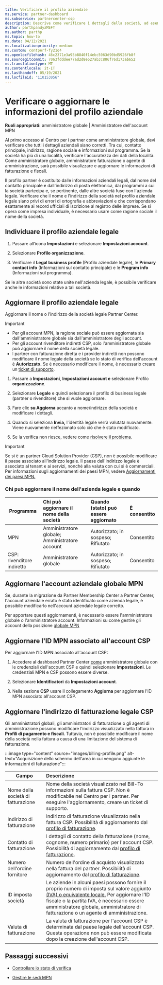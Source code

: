 ```yaml
---
title: Verificare il profilo aziendale
ms.service: partner-dashboard
ms.subservice: partnercenter-csp
description: Descrive come verificare i dettagli della società, ad esempio contatto principale, indirizzo e informazioni sul programma. Puoi anche aggiornare l'indirizzo legale e di fatturazione.
author: parthpandyaMSFT
ms.author: parthp
ms.topic: how-to
ms.date: 04/12/2021
ms.localizationpriority: medium
ms.custom: contperf-fy21q4
ms.openlocfilehash: 46c2371e3a95b8840f14ebc5063d90bd5926fb8f
ms.sourcegitcommit: 7063fdddee77ad2d8e627ab3c806f76d173ab652
ms.translationtype: MT
ms.contentlocale: it-IT
ms.lasthandoff: 05/19/2021
ms.locfileid: "110153056"
---
```

# <a name="verify-or-update-your-company-profile-information"></a>Verificare o aggiornare le informazioni del profilo aziendale 

**Ruoli appropriati:** amministratore globale | Amministratore dell'account MPN

Al primo accesso al Centro per i partner come amministratore globale, devi verificare che tutti i dettagli aziendali siano corretti. Tra cui, contatto principale, indirizzo, ragione sociale e informazioni sul programma. Se la società ha più di una località, verificare l'accuratezza dei dati della località. Come amministratore globale, amministratore fatturazione o agente di amministrazione, sarà possibile visualizzare e aggiornare le informazioni di fatturazione e fiscali.

Il profilo partner è costituito dalle informazioni aziendali legali, dal nome del contatto principale e dall'indirizzo di posta elettronica, dai programmi a cui la società partecipa e, se pertinente, dalle altre società fuse con l'azienda legale. Verificare che il nome e l'indirizzo della società nel profilo aziendale legale siano privi di errori di ortografia e abbreviazioni e che corrispondano esattamente ai record ufficiali di iscrizione al registro delle imprese. Se si opera come impresa individuale, è necessario usare come ragione sociale il nome della società.


## <a name="locate-the-legal-business-profile"></a>Individuare il profilo aziendale legale

1. Passare all’icona **Impostazioni** e selezionare **Impostazioni account**.
 
1. Selezionare **Profilo organizzazione**. 

2. Verificare il **Legal business profile** (Profilo aziendale legale), le **Primary contact info** (Informazioni sul contatto principale) e le **Program info** (Informazioni sul programma).

Se le altre società sono state unite nell'azienda legale, è possibile verificare anche le informazioni relative a tali società. 

## <a name="update-your-legal-business-profile"></a>Aggiornare il profilo aziendale legale 

Aggiornare il nome o l'indirizzo della società legale Partner Center.

>[!Important]
>- Per gli account MPN, la ragione sociale può essere aggiornata sia dall'amministratore globale sia dall'amministratore degli account.
>- Per gli account rivenditore indiretti CSP, solo l'amministratore globale può aggiornare il nome della società legale. 
>- I partner con fatturazione diretta e i provider indiretti non possono modificare il nome legale della società se lo stato di verifica dell'account è **Autorizzato.** Se è necessario modificare il nome, è necessario creare un [ticket di supporto](https://partner.microsoft.com/dashboard/support/servicerequests/create?stage=2&topicid=eb74583c-61b3-2124-bffc-00920e0ae772).



1. Passare a **Impostazioni**, **Impostazioni account e** selezionare Profilo **organizzazione**.

2. Selezionare **Legale**  e quindi selezionare il profilo di business legale (partner o rivenditore) che si vuole aggiornare.

1. Fare clic **su Aggiorna**  accanto a nome/indirizzo della società e modificare i dettagli.
 
1. Quando si seleziona **Invia,** l'identità legale verrà valutata nuovamente. Viene nuovamente rieffezionato solo ciò che è stato modificato.

1. Se la verifica non riesce, vedere come [risolvere il problema](verification-responses.md).

>[!Important]
>Se si è un partner Cloud Solution Provider (CSP), non è possibile modificare il paese associato all'indirizzo legale. Il paese dell'indirizzo legale è associato al tenant e ai servizi, nonché alla valuta con cui si è commerciali. Per informazioni sugli aggiornamenti dei paesi MPN, vedere [Aggiornamenti dei paesi MPN.](manage-locations.md#change-country-of-partner-global-account)


### <a name="who-can-update-legal-business-name-and-when"></a>Chi può aggiornare il nome dell'azienda legale e quando

|**Programma**|**Chi può aggiornare il nome della società**|**Quando (stato) può essere aggiornato**|**È consentito**|
|---------------------|:-------------------------------|:------------|:-----------------|
MPN|Amministratore globale; Amministratore account|Autorizzato; in sospeso; Rifiutato| Consentito|
|CSP: rivenditore indiretto|Amministratore globale|Autorizzato; in sospeso; Rifiutato| Consentito|


## <a name="update-your-mpn-global-business-account"></a>Aggiornare l'account aziendale globale MPN

Se, durante la migrazione da Partner Membership Center a Partner Center, l'account aziendale errato è stato identificato come azienda legale, è possibile modificarlo nell'account aziendale legale corretto.

Per apportare questi aggiornamenti, è necessario essere l'amministratore globale o l'amministratore account. Informazioni su come gestire gli account della posizione [globale MPN](manage-locations.md)


## <a name="update-your-mpn-id-associated-with-your-csp-account"></a>Aggiornare l'ID MPN associato all'account CSP

Per aggiornare l'ID MPN associato all'account CSP:

1. Accedere al dashboard Partner Center [come](https://partner.microsoft.com/dashboard/home) amministratore globale con le credenziali dell'account CSP e quindi selezionare **Impostazioni**. Le credenziali MPN e CSP possono essere diverse.
 
1. Selezionare **Identificatori** da **Impostazioni account**.

1. Nella sezione **CSP** usare il collegamento **Aggiorna** per aggiornare l'ID MPN associato all'account CSP. 


## <a name="update-your-csp-legal-billing-address"></a>Aggiornare l'indirizzo di fatturazione legale CSP

Gli amministratori globali, gli amministratori di fatturazione o gli agenti di amministrazione possono modificare l'indirizzo visualizzato nella fattura in **Profili di pagamento e fiscali**. Tuttavia, non è possibile modificare il nome della società nella fattura a causa di una limitazione del sistema di fatturazione.

:::image type="content" source="images/billing-profile.png" alt-text="Acquisizione dello schermo dell'area in cui vengono aggiunte le informazioni di fatturazione":::

|**Campo**  |**Descrizione**|  
|---------------------|:------------------|
|Nome della società di fatturazione|Nome della società visualizzato nel Bill-To informazioni sulla fattura CSP.  Non è modificabile nel Centro per i partner.  Per eseguire l'aggiornamento, creare un ticket di supporto.|
|Indirizzo di fatturazione|Indirizzo di fatturazione visualizzato nella fattura CSP. Possibilità di aggiornamento dal [profilo di fatturazione](https://partner.microsoft.com/dashboard/account/v3/accountsettings/billingprofile#commercial).|
|Contatto di fatturazione|I dettagli di contatto della fatturazione (nome, cognome, numero primario) per l'account CSP.  Possibilità di aggiornamento dal [profilo di fatturazione](https://partner.microsoft.com/dashboard/account/v3/accountsettings/billingprofile#commercial).|
|Numero dell'ordine fornitore|Numero dell'ordine di acquisto visualizzato nella fattura del partner.  Possibilità di aggiornamento dal [profilo di fatturazione](https://partner.microsoft.com/dashboard/account/v3/accountsettings/billingprofile#commercial).|
|ID imposta società|Le aziende in alcuni paesi possono fornire il proprio numero di imposta sul valore aggiunto [(IVA) o equivalente locale.](./organization-tax-info.md) Per aggiornare l'ID fiscale o la partita IVA, è necessario essere amministratore globale, amministratore di fatturazione o un agente di amministrazione.|
|Valuta di fatturazione|La valuta di fatturazione per l'account CSP è determinata dal paese legale dell'account CSP.  Questa operazione non può essere modificata dopo la creazione dell'account CSP.|

## <a name="next-steps"></a>Passaggi successivi

- [Controllare lo stato di verifica](verification-responses.md)

- [Gestire le sedi MPN](manage-locations.md)